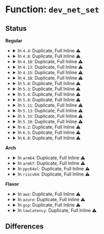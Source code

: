 # Function: <code>dev_net_set</code>

## Status
<b>Regular</b>
<ul>
<li>
<details>
<summary>In <code>4.4</code>: Duplicate, Full Inline ⚠️</summary>

**Collision:** Static Duplication

**Inline:** Full

**Transformation:** False

**Instances:**

```
In drivers/net/loopback.c (ffffffff815e97eb)
Location: include/linux/netdevice.h:1944
Inline: True
```
```
In drivers/net/tun.c (ffffffff815f04da)
Location: include/linux/netdevice.h:1944
Inline: True
Inline callers:
  - drivers/net/tun.c:__tun_chr_ioctl
```
```
In drivers/net/ppp/ppp_generic.c (ffffffff815f8b0d)
Location: include/linux/netdevice.h:1944
Inline: True
Inline callers:
  - drivers/net/ppp/ppp_generic.c:ppp_ioctl
```
```
In net/core/dev.c (ffffffff817187a5)
Location: include/linux/netdevice.h:1944
Inline: True
Inline callers:
  - net/core/dev.c:alloc_netdev_mqs
```
```
In net/core/rtnetlink.c (ffffffff8172a3eb)
Location: include/linux/netdevice.h:1944
Inline: True
Inline callers:
  - net/core/rtnetlink.c:rtnl_create_link
```
```
In net/ipv4/ipmr.c (ffffffff817a7da6)
Location: include/linux/netdevice.h:1944
Inline: True
Inline callers:
  - net/ipv4/ipmr.c:vif_add
```
```
In net/ipv6/ip6mr.c (ffffffff817fa8ea)
Location: include/linux/netdevice.h:1944
Inline: True
Inline callers:
  - net/ipv6/ip6mr.c:ip6_mroute_setsockopt
```
</details>
</li>
<li>
<details>
<summary>In <code>4.8</code>: Duplicate, Full Inline ⚠️</summary>

**Collision:** Static Duplication

**Inline:** Full

**Transformation:** False

**Instances:**

```
In drivers/net/loopback.c (ffffffff81647f3b)
Location: include/linux/netdevice.h:2021
Inline: True
```
```
In drivers/net/tun.c (ffffffff8164f8f4)
Location: include/linux/netdevice.h:2021
Inline: True
Inline callers:
  - drivers/net/tun.c:__tun_chr_ioctl
```
```
In drivers/net/ppp/ppp_generic.c (ffffffff81658b3d)
Location: include/linux/netdevice.h:2021
Inline: True
Inline callers:
  - drivers/net/ppp/ppp_generic.c:ppp_ioctl
```
```
In net/core/dev.c (ffffffff8178435b)
Location: include/linux/netdevice.h:2021
Inline: True
Inline callers:
  - net/core/dev.c:alloc_netdev_mqs
```
```
In net/core/rtnetlink.c (ffffffff81793e22)
Location: include/linux/netdevice.h:2021
Inline: True
Inline callers:
  - net/core/rtnetlink.c:rtnl_create_link
```
```
In net/ipv4/ipmr.c (ffffffff818906d9)
Location: include/linux/netdevice.h:2021
Inline: True
Inline callers:
  - net/ipv4/ipmr.c:vif_add
```
```
In net/ipv6/ip6mr.c (ffffffff8186a171)
Location: include/linux/netdevice.h:2021
Inline: True
Inline callers:
  - net/ipv6/ip6mr.c:ip6_mroute_setsockopt
```
</details>
</li>
<li>
<details>
<summary>In <code>4.10</code>: Duplicate, Full Inline ⚠️</summary>

**Collision:** Static Duplication

**Inline:** Full

**Transformation:** False

**Instances:**

```
In drivers/net/loopback.c (ffffffff8167905b)
Location: include/linux/netdevice.h:2003
Inline: True
```
```
In drivers/net/tun.c (ffffffff81681ab3)
Location: include/linux/netdevice.h:2003
Inline: True
Inline callers:
  - drivers/net/tun.c:__tun_chr_ioctl
```
```
In drivers/net/ppp/ppp_generic.c (ffffffff816868c4)
Location: include/linux/netdevice.h:2003
Inline: True
Inline callers:
  - drivers/net/ppp/ppp_generic.c:ppp_ioctl
```
```
In net/core/dev.c (ffffffff817b196b)
Location: include/linux/netdevice.h:2003
Inline: True
Inline callers:
  - net/core/dev.c:alloc_netdev_mqs
```
```
In net/core/rtnetlink.c (ffffffff817c16a2)
Location: include/linux/netdevice.h:2003
Inline: True
Inline callers:
  - net/core/rtnetlink.c:rtnl_create_link
```
```
In net/ipv4/ipmr.c (ffffffff818c4cf3)
Location: include/linux/netdevice.h:2003
Inline: True
Inline callers:
  - net/ipv4/ipmr.c:vif_add
```
```
In net/ipv6/ip6mr.c (ffffffff8189cfc1)
Location: include/linux/netdevice.h:2003
Inline: True
Inline callers:
  - net/ipv6/ip6mr.c:ip6_mroute_setsockopt
```
</details>
</li>
<li>
<details>
<summary>In <code>4.13</code>: Duplicate, Full Inline ⚠️</summary>

**Collision:** Static Duplication

**Inline:** Full

**Transformation:** False

**Instances:**

```
In drivers/net/loopback.c (ffffffff8168d9db)
Location: include/linux/netdevice.h:2027
Inline: True
```
```
In drivers/net/tun.c (ffffffff81696a44)
Location: include/linux/netdevice.h:2027
Inline: True
Inline callers:
  - drivers/net/tun.c:__tun_chr_ioctl
```
```
In drivers/net/ppp/ppp_generic.c (ffffffff8169bc1b)
Location: include/linux/netdevice.h:2027
Inline: True
Inline callers:
  - drivers/net/ppp/ppp_generic.c:ppp_ioctl
```
```
In net/core/dev.c (ffffffff817cb6e2)
Location: include/linux/netdevice.h:2027
Inline: True
Inline callers:
  - net/core/dev.c:alloc_netdev_mqs
```
```
In net/core/rtnetlink.c (ffffffff817dfe74)
Location: include/linux/netdevice.h:2027
Inline: True
Inline callers:
  - net/core/rtnetlink.c:rtnl_create_link
```
```
In net/ipv4/ipmr.c (ffffffff81868ef9)
Location: include/linux/netdevice.h:2027
Inline: True
Inline callers:
  - net/ipv4/ipmr.c:vif_add
```
```
In net/ipv6/ip6mr.c (ffffffff818c3493)
Location: include/linux/netdevice.h:2027
Inline: True
Inline callers:
  - net/ipv6/ip6mr.c:ip6_mroute_setsockopt
```
</details>
</li>
<li>
<details>
<summary>In <code>4.15</code>: Duplicate, Full Inline ⚠️</summary>

**Collision:** Static Duplication

**Inline:** Full

**Transformation:** False

**Instances:**

```
In drivers/net/loopback.c (ffffffff816f758b)
Location: include/linux/netdevice.h:2043
Inline: True
```
```
In drivers/net/tun.c (ffffffff817018b2)
Location: include/linux/netdevice.h:2043
Inline: True
Inline callers:
  - drivers/net/tun.c:__tun_chr_ioctl
```
```
In drivers/net/ppp/ppp_generic.c (ffffffff81706c96)
Location: include/linux/netdevice.h:2043
Inline: True
Inline callers:
  - drivers/net/ppp/ppp_generic.c:ppp_ioctl
```
```
In net/core/dev.c (ffffffff81844f2f)
Location: include/linux/netdevice.h:2043
Inline: True
Inline callers:
  - net/core/dev.c:alloc_netdev_mqs
```
```
In net/core/rtnetlink.c (ffffffff8185a744)
Location: include/linux/netdevice.h:2043
Inline: True
Inline callers:
  - net/core/rtnetlink.c:rtnl_create_link
```
```
In net/ipv4/ipmr.c (ffffffff818e95c3)
Location: include/linux/netdevice.h:2043
Inline: True
Inline callers:
  - net/ipv4/ipmr.c:vif_add
```
```
In net/ipv6/ip6mr.c (ffffffff81946729)
Location: include/linux/netdevice.h:2043
Inline: True
Inline callers:
  - net/ipv6/ip6mr.c:ip6_mroute_setsockopt
```
</details>
</li>
<li>
<details>
<summary>In <code>4.18</code>: Duplicate, Full Inline ⚠️</summary>

**Collision:** Static Duplication

**Inline:** Full

**Transformation:** False

**Instances:**

```
In drivers/net/loopback.c (ffffffff81734728)
Location: include/linux/netdevice.h:2111
Inline: True
```
```
In drivers/net/tun.c (ffffffff8173e0e7)
Location: include/linux/netdevice.h:2111
Inline: True
```
```
In drivers/net/ppp/ppp_generic.c (ffffffff817459c1)
Location: include/linux/netdevice.h:2111
Inline: True
Inline callers:
  - drivers/net/ppp/ppp_generic.c:ppp_ioctl
```
```
In net/core/dev.c (ffffffff8188fe58)
Location: include/linux/netdevice.h:2111
Inline: True
Inline callers:
  - net/core/dev.c:dev_change_net_namespace
  - net/core/dev.c:alloc_netdev_mqs
```
```
In net/core/rtnetlink.c (ffffffff818a5fd4)
Location: include/linux/netdevice.h:2111
Inline: True
Inline callers:
  - net/core/rtnetlink.c:rtnl_create_link
```
```
In net/ipv4/ipmr.c (ffffffff8193faf6)
Location: include/linux/netdevice.h:2111
Inline: True
Inline callers:
  - net/ipv4/ipmr.c:vif_add
```
```
In net/ipv6/ip6mr.c (ffffffff8199fbce)
Location: include/linux/netdevice.h:2111
Inline: True
Inline callers:
  - net/ipv6/ip6mr.c:ip6_mroute_setsockopt
```
</details>
</li>
<li>
<details>
<summary>In <code>5.0</code>: Duplicate, Full Inline ⚠️</summary>

**Collision:** Static Duplication

**Inline:** Full

**Transformation:** False

**Instances:**

```
In drivers/net/loopback.c (ffffffff81757868)
Location: include/linux/netdevice.h:2176
Inline: True
```
```
In drivers/net/tun.c (ffffffff81762053)
Location: include/linux/netdevice.h:2176
Inline: True
```
```
In drivers/net/ppp/ppp_generic.c (ffffffff81769ab1)
Location: include/linux/netdevice.h:2176
Inline: True
Inline callers:
  - drivers/net/ppp/ppp_generic.c:ppp_ioctl
```
```
In net/core/dev.c (ffffffff818b07c4)
Location: include/linux/netdevice.h:2176
Inline: True
Inline callers:
  - net/core/dev.c:dev_change_net_namespace
  - net/core/dev.c:alloc_netdev_mqs
  - net/core/dev.c:init_dummy_netdev
```
```
In net/core/rtnetlink.c (ffffffff818c95e8)
Location: include/linux/netdevice.h:2176
Inline: True
Inline callers:
  - net/core/rtnetlink.c:rtnl_create_link
```
```
In net/ipv4/ipmr.c (ffffffff8196fb36)
Location: include/linux/netdevice.h:2176
Inline: True
Inline callers:
  - net/ipv4/ipmr.c:vif_add
```
```
In net/ipv6/ip6mr.c (ffffffff819d6851)
Location: include/linux/netdevice.h:2176
Inline: True
Inline callers:
  - net/ipv6/ip6mr.c:ip6_mroute_setsockopt
```
</details>
</li>
<li>
<details>
<summary>In <code>5.3</code>: Duplicate, Full Inline ⚠️</summary>

**Collision:** Static Duplication

**Inline:** Full

**Transformation:** False

**Instances:**

```
In drivers/net/loopback.c (ffffffff82902e60)
Location: include/linux/netdevice.h:2167
Inline: True
Inline callers:
  - drivers/net/loopback.c:blackhole_netdev_init
```
```
In drivers/net/tun.c (ffffffff8179fd6f)
Location: include/linux/netdevice.h:2167
Inline: True
```
```
In drivers/net/ppp/ppp_generic.c (ffffffff817a7555)
Location: include/linux/netdevice.h:2167
Inline: True
Inline callers:
  - drivers/net/ppp/ppp_generic.c:ppp_ioctl
```
```
In net/core/dev.c (ffffffff818fd50f)
Location: include/linux/netdevice.h:2167
Inline: True
Inline callers:
  - net/core/dev.c:dev_change_net_namespace
  - net/core/dev.c:alloc_netdev_mqs
  - net/core/dev.c:init_dummy_netdev
```
```
In net/core/rtnetlink.c (ffffffff819165c9)
Location: include/linux/netdevice.h:2167
Inline: True
Inline callers:
  - net/core/rtnetlink.c:rtnl_create_link
```
```
In net/ipv4/ipmr.c (ffffffff819d944e)
Location: include/linux/netdevice.h:2167
Inline: True
Inline callers:
  - net/ipv4/ipmr.c:vif_add
```
```
In net/ipv6/ip6mr.c (ffffffff81a458fe)
Location: include/linux/netdevice.h:2167
Inline: True
Inline callers:
  - net/ipv6/ip6mr.c:ip6_mroute_setsockopt
```
</details>
</li>
<li>
<details>
<summary>In <code>5.4</code>: Duplicate, Full Inline ⚠️</summary>

**Collision:** Static Duplication

**Inline:** Full

**Transformation:** False

**Instances:**

```
In drivers/net/loopback.c (ffffffff8290c05d)
Location: include/linux/netdevice.h:2180
Inline: True
Inline callers:
  - drivers/net/loopback.c:blackhole_netdev_init
```
```
In drivers/net/tun.c (ffffffff817c3fff)
Location: include/linux/netdevice.h:2180
Inline: True
```
```
In drivers/net/ppp/ppp_generic.c (ffffffff817cafc5)
Location: include/linux/netdevice.h:2180
Inline: True
Inline callers:
  - drivers/net/ppp/ppp_generic.c:ppp_ioctl
```
```
In net/core/dev.c (ffffffff8192fb36)
Location: include/linux/netdevice.h:2180
Inline: True
Inline callers:
  - net/core/dev.c:dev_change_net_namespace
  - net/core/dev.c:alloc_netdev_mqs
  - net/core/dev.c:init_dummy_netdev
```
```
In net/core/rtnetlink.c (ffffffff81948bfc)
Location: include/linux/netdevice.h:2180
Inline: True
Inline callers:
  - net/core/rtnetlink.c:rtnl_create_link
```
```
In net/ipv4/ipmr.c (ffffffff81a101be)
Location: include/linux/netdevice.h:2180
Inline: True
Inline callers:
  - net/ipv4/ipmr.c:vif_add
```
```
In net/ipv6/ip6mr.c (ffffffff81a7c4ee)
Location: include/linux/netdevice.h:2180
Inline: True
Inline callers:
  - net/ipv6/ip6mr.c:ip6_mroute_setsockopt
```
</details>
</li>
<li>
<details>
<summary>In <code>5.8</code>: Duplicate, Full Inline ⚠️</summary>

**Collision:** Static Duplication

**Inline:** Full

**Transformation:** False

**Instances:**

```
In drivers/net/loopback.c (ffffffff82d20f86)
Location: include/linux/netdevice.h:2265
Inline: True
Inline callers:
  - drivers/net/loopback.c:blackhole_netdev_init
  - drivers/net/loopback.c:loopback_net_init
```
```
In drivers/net/tun.c (ffffffff8188f9f9)
Location: include/linux/netdevice.h:2265
Inline: True
```
```
In drivers/net/ppp/ppp_generic.c (ffffffff81893e8b)
Location: include/linux/netdevice.h:2265
Inline: True
```
```
In net/core/dev.c (ffffffff81a04d9c)
Location: include/linux/netdevice.h:2265
Inline: True
Inline callers:
  - net/core/dev.c:dev_change_net_namespace
  - net/core/dev.c:alloc_netdev_mqs
  - net/core/dev.c:init_dummy_netdev
```
```
In net/core/rtnetlink.c (ffffffff81a18a0c)
Location: include/linux/netdevice.h:2265
Inline: True
Inline callers:
  - net/core/rtnetlink.c:rtnl_create_link
```
```
In net/ipv4/ipmr.c (ffffffff81b01177)
Location: include/linux/netdevice.h:2265
Inline: True
Inline callers:
  - net/ipv4/ipmr.c:vif_add
```
```
In net/ipv6/ip6mr.c (ffffffff81b73cea)
Location: include/linux/netdevice.h:2265
Inline: True
Inline callers:
  - net/ipv6/ip6mr.c:mif6_add
```
</details>
</li>
<li>
<details>
<summary>In <code>5.11</code>: Duplicate, Full Inline ⚠️</summary>

**Collision:** Static Duplication

**Inline:** Full

**Transformation:** False

**Instances:**

```
In drivers/net/loopback.c (ffffffff8300ed65)
Location: include/linux/netdevice.h:2352
Inline: True
Inline callers:
  - drivers/net/loopback.c:blackhole_netdev_init
  - drivers/net/loopback.c:loopback_net_init
```
```
In drivers/net/tun.c (ffffffff8189ddb2)
Location: include/linux/netdevice.h:2352
Inline: True
```
```
In drivers/net/ppp/ppp_generic.c (ffffffff818a24bd)
Location: include/linux/netdevice.h:2352
Inline: True
```
```
In net/core/dev.c (ffffffff81a053bc)
Location: include/linux/netdevice.h:2352
Inline: True
Inline callers:
  - net/core/dev.c:dev_change_net_namespace
  - net/core/dev.c:alloc_netdev_mqs
  - net/core/dev.c:init_dummy_netdev
```
```
In net/core/rtnetlink.c (ffffffff81a18abc)
Location: include/linux/netdevice.h:2352
Inline: True
Inline callers:
  - net/core/rtnetlink.c:rtnl_create_link
```
```
In net/ipv4/ipmr.c (ffffffff81b0f257)
Location: include/linux/netdevice.h:2352
Inline: True
Inline callers:
  - net/ipv4/ipmr.c:vif_add
```
```
In net/ipv6/ip6mr.c (ffffffff81b82a5a)
Location: include/linux/netdevice.h:2352
Inline: True
Inline callers:
  - net/ipv6/ip6mr.c:mif6_add
```
</details>
</li>
<li>
<details>
<summary>In <code>5.13</code>: Duplicate, Full Inline ⚠️</summary>

**Collision:** Static Duplication

**Inline:** Full

**Transformation:** False

**Instances:**

```
In drivers/net/loopback.c (ffffffff83219d49)
Location: include/linux/netdevice.h:2416
Inline: True
Inline callers:
  - drivers/net/loopback.c:blackhole_netdev_init
  - drivers/net/loopback.c:loopback_net_init
```
```
In drivers/net/tun.c (ffffffff81880522)
Location: include/linux/netdevice.h:2416
Inline: True
```
```
In drivers/net/ppp/ppp_generic.c (ffffffff81884995)
Location: include/linux/netdevice.h:2416
Inline: True
```
```
In net/core/dev.c (ffffffff819ed7e2)
Location: include/linux/netdevice.h:2416
Inline: True
Inline callers:
  - net/core/dev.c:__dev_change_net_namespace
  - net/core/dev.c:alloc_netdev_mqs
  - net/core/dev.c:init_dummy_netdev
```
```
In net/core/rtnetlink.c (ffffffff819ff969)
Location: include/linux/netdevice.h:2416
Inline: True
Inline callers:
  - net/core/rtnetlink.c:rtnl_create_link
```
```
In net/ipv4/ipmr.c (ffffffff81afcf5d)
Location: include/linux/netdevice.h:2416
Inline: True
Inline callers:
  - net/ipv4/ipmr.c:vif_add
```
```
In net/ipv6/ip6mr.c (ffffffff81b716c3)
Location: include/linux/netdevice.h:2416
Inline: True
Inline callers:
  - net/ipv6/ip6mr.c:mif6_add
```
</details>
</li>
<li>
<details>
<summary>In <code>5.15</code>: Duplicate, Full Inline ⚠️</summary>

**Collision:** Static Duplication

**Inline:** Full

**Transformation:** False

**Instances:**

```
In drivers/net/loopback.c (ffffffff8330381e)
Location: include/linux/netdevice.h:2436
Inline: True
Inline callers:
  - drivers/net/loopback.c:blackhole_netdev_init
  - drivers/net/loopback.c:loopback_net_init
```
```
In drivers/net/tun.c (ffffffff81911dc2)
Location: include/linux/netdevice.h:2436
Inline: True
```
```
In drivers/net/ppp/ppp_generic.c (ffffffff81916355)
Location: include/linux/netdevice.h:2436
Inline: True
```
```
In net/core/dev.c (ffffffff81a9ea02)
Location: include/linux/netdevice.h:2436
Inline: True
Inline callers:
  - net/core/dev.c:__dev_change_net_namespace
  - net/core/dev.c:alloc_netdev_mqs
  - net/core/dev.c:init_dummy_netdev
```
```
In net/core/rtnetlink.c (ffffffff81ab1c4b)
Location: include/linux/netdevice.h:2436
Inline: True
Inline callers:
  - net/core/rtnetlink.c:rtnl_create_link
```
```
In net/ipv4/ipmr.c (ffffffff81bbe712)
Location: include/linux/netdevice.h:2436
Inline: True
Inline callers:
  - net/ipv4/ipmr.c:vif_add
```
```
In net/ipv6/ip6mr.c (ffffffff81c3bb39)
Location: include/linux/netdevice.h:2436
Inline: True
Inline callers:
  - net/ipv6/ip6mr.c:mif6_add
```
</details>
</li>
<li>
<details>
<summary>In <code>5.19</code>: Duplicate, Full Inline ⚠️</summary>

**Collision:** Static Duplication

**Inline:** Full

**Transformation:** False

**Instances:**

```
In drivers/net/loopback.c (ffffffff834bc7cd)
Location: include/linux/netdevice.h:2514
Inline: True
Inline callers:
  - drivers/net/loopback.c:blackhole_netdev_init
  - drivers/net/loopback.c:loopback_net_init
```
```
In drivers/net/tun.c (ffffffff81a64d39)
Location: include/linux/netdevice.h:2514
Inline: True
```
```
In drivers/net/ppp/ppp_generic.c (ffffffff81a6c432)
Location: include/linux/netdevice.h:2514
Inline: True
```
```
In net/core/dev.c (ffffffff81c1772e)
Location: include/linux/netdevice.h:2514
Inline: True
Inline callers:
  - net/core/dev.c:__dev_change_net_namespace
  - net/core/dev.c:alloc_netdev_mqs
  - net/core/dev.c:init_dummy_netdev
```
```
In net/core/rtnetlink.c (ffffffff81c2af2c)
Location: include/linux/netdevice.h:2514
Inline: True
Inline callers:
  - net/core/rtnetlink.c:rtnl_create_link
```
```
In net/ipv4/ipmr.c (ffffffff81d536be)
Location: include/linux/netdevice.h:2514
Inline: True
Inline callers:
  - net/ipv4/ipmr.c:vif_add
```
```
In net/ipv6/ip6mr.c (ffffffff81dd9ea7)
Location: include/linux/netdevice.h:2514
Inline: True
Inline callers:
  - net/ipv6/ip6mr.c:mif6_add
```
</details>
</li>
<li>
<details>
<summary>In <code>6.2</code>: Duplicate, Full Inline ⚠️</summary>

**Collision:** Static Duplication

**Inline:** Full

**Transformation:** False

**Instances:**

```
In drivers/net/loopback.c (ffffffff83efabc8)
Location: include/linux/netdevice.h:2541
Inline: True
Inline callers:
  - drivers/net/loopback.c:blackhole_netdev_init
  - drivers/net/loopback.c:loopback_net_init
```
```
In drivers/net/tun.c (ffffffff81beffb4)
Location: include/linux/netdevice.h:2541
Inline: True
```
```
In drivers/net/ppp/ppp_generic.c (ffffffff81bff392)
Location: include/linux/netdevice.h:2541
Inline: True
```
```
In net/core/dev.c (ffffffff81dc873e)
Location: include/linux/netdevice.h:2541
Inline: True
Inline callers:
  - net/core/dev.c:__dev_change_net_namespace
  - net/core/dev.c:alloc_netdev_mqs
  - net/core/dev.c:init_dummy_netdev
```
```
In net/core/rtnetlink.c (ffffffff81dde86c)
Location: include/linux/netdevice.h:2541
Inline: True
Inline callers:
  - net/core/rtnetlink.c:rtnl_create_link
```
```
In net/ipv4/ipmr.c (ffffffff81f1d37d)
Location: include/linux/netdevice.h:2541
Inline: True
Inline callers:
  - net/ipv4/ipmr.c:vif_add
```
```
In net/ipv6/ip6mr.c (ffffffff81fabb4c)
Location: include/linux/netdevice.h:2541
Inline: True
Inline callers:
  - net/ipv6/ip6mr.c:mif6_add
```
</details>
</li>
<li>
<details>
<summary>In <code>6.5</code>: Duplicate, Full Inline ⚠️</summary>

**Collision:** Static Duplication

**Inline:** Full

**Transformation:** False

**Instances:**

```
In drivers/net/loopback.c (ffffffff83720908)
Location: include/linux/netdevice.h:2594
Inline: True
Inline callers:
  - drivers/net/loopback.c:blackhole_netdev_init
  - drivers/net/loopback.c:loopback_net_init
```
```
In drivers/net/tun.c (ffffffff81c48532)
Location: include/linux/netdevice.h:2594
Inline: True
```
```
In drivers/net/ppp/ppp_generic.c (ffffffff81c64966)
Location: include/linux/netdevice.h:2594
Inline: True
```
```
In drivers/net/net_failover.c (ffffffff81c6f540)
Location: include/linux/netdevice.h:2594
Inline: True
Inline callers:
  - drivers/net/net_failover.c:net_failover_create
```
```
In net/core/dev.c (ffffffff81e38a2a)
Location: include/linux/netdevice.h:2594
Inline: True
Inline callers:
  - net/core/dev.c:__dev_change_net_namespace
  - net/core/dev.c:alloc_netdev_mqs
  - net/core/dev.c:init_dummy_netdev
```
```
In net/core/rtnetlink.c (ffffffff81e4f8d2)
Location: include/linux/netdevice.h:2594
Inline: True
Inline callers:
  - net/core/rtnetlink.c:rtnl_create_link
```
```
In net/ipv4/ipmr.c (ffffffff81f7ce5c)
Location: include/linux/netdevice.h:2594
Inline: True
Inline callers:
  - net/ipv4/ipmr.c:vif_add
```
```
In net/ipv6/ip6mr.c (ffffffff8200c2ec)
Location: include/linux/netdevice.h:2594
Inline: True
Inline callers:
  - net/ipv6/ip6mr.c:mif6_add
```
</details>
</li>
<li>
<details>
<summary>In <code>6.8</code>: Duplicate, Full Inline ⚠️</summary>

**Collision:** Static Duplication

**Inline:** Full

**Transformation:** False

**Instances:**

```
In drivers/net/loopback.c (ffffffff839547a8)
Location: include/linux/netdevice.h:2653
Inline: True
Inline callers:
  - drivers/net/loopback.c:blackhole_netdev_init
  - drivers/net/loopback.c:loopback_net_init
```
```
In drivers/net/tun.c (ffffffff81cfdeb6)
Location: include/linux/netdevice.h:2653
Inline: True
```
```
In drivers/net/ppp/ppp_generic.c (ffffffff81d1b386)
Location: include/linux/netdevice.h:2653
Inline: True
```
```
In drivers/net/net_failover.c (ffffffff81d23df0)
Location: include/linux/netdevice.h:2653
Inline: True
Inline callers:
  - drivers/net/net_failover.c:net_failover_create
```
```
In net/core/dev.c (ffffffff81ef6bd0)
Location: include/linux/netdevice.h:2653
Inline: True
Inline callers:
  - net/core/dev.c:__dev_change_net_namespace
  - net/core/dev.c:alloc_netdev_mqs
  - net/core/dev.c:init_dummy_netdev
```
```
In net/core/rtnetlink.c (ffffffff81f0e912)
Location: include/linux/netdevice.h:2653
Inline: True
Inline callers:
  - net/core/rtnetlink.c:rtnl_create_link
```
```
In net/ipv4/ipmr.c (ffffffff8204355c)
Location: include/linux/netdevice.h:2653
Inline: True
Inline callers:
  - net/ipv4/ipmr.c:vif_add
```
```
In net/ipv6/ip6mr.c (ffffffff820db2bc)
Location: include/linux/netdevice.h:2653
Inline: True
Inline callers:
  - net/ipv6/ip6mr.c:mif6_add
```
</details>
</li>
</ul>
<b>Arch</b>
<ul>
<li>
<details>
<summary>In <code>arm64</code>: Duplicate, Full Inline ⚠️</summary>

**Collision:** Static Duplication

**Inline:** Full

**Transformation:** False

**Instances:**

```
In drivers/net/loopback.c (ffff80001149b87c)
Location: include/linux/netdevice.h:2180
Inline: True
Inline callers:
  - drivers/net/loopback.c:blackhole_netdev_init
```
```
In drivers/net/tun.c (ffff8000109deabc)
Location: include/linux/netdevice.h:2180
Inline: True
```
```
In drivers/net/ppp/ppp_generic.c (ffff800010a02a90)
Location: include/linux/netdevice.h:2180
Inline: True
```
```
In net/core/dev.c (ffff800010bccfe8)
Location: include/linux/netdevice.h:2180
Inline: True
Inline callers:
  - net/core/dev.c:dev_change_net_namespace
  - net/core/dev.c:alloc_netdev_mqs
  - net/core/dev.c:init_dummy_netdev
```
```
In net/core/rtnetlink.c (ffff800010bebf90)
Location: include/linux/netdevice.h:2180
Inline: True
Inline callers:
  - net/core/rtnetlink.c:rtnl_create_link
```
```
In net/ipv4/ipmr.c (ffff800010ccd694)
Location: include/linux/netdevice.h:2180
Inline: True
Inline callers:
  - net/ipv4/ipmr.c:vif_add
```
```
In net/ipv6/ip6mr.c (ffff800010d4662c)
Location: include/linux/netdevice.h:2180
Inline: True
Inline callers:
  - net/ipv6/ip6mr.c:ip6_mroute_setsockopt
```
</details>
</li>
<li>
<details>
<summary>In <code>armhf</code>: Duplicate, Full Inline ⚠️</summary>

**Collision:** Static Duplication

**Inline:** Full

**Transformation:** False

**Instances:**

```
In drivers/net/loopback.c (c159caf4)
Location: include/linux/netdevice.h:2180
Inline: True
Inline callers:
  - drivers/net/loopback.c:blackhole_netdev_init
```
```
In drivers/net/tun.c (c0ac3cf8)
Location: include/linux/netdevice.h:2180
Inline: True
```
```
In drivers/net/ppp/ppp_generic.c (c0adf8d4)
Location: include/linux/netdevice.h:2180
Inline: True
```
```
In net/core/dev.c (c0ce8a98)
Location: include/linux/netdevice.h:2180
Inline: True
Inline callers:
  - net/core/dev.c:dev_change_net_namespace
  - net/core/dev.c:alloc_netdev_mqs
  - net/core/dev.c:init_dummy_netdev
```
```
In net/core/rtnetlink.c (c0d03258)
Location: include/linux/netdevice.h:2180
Inline: True
Inline callers:
  - net/core/rtnetlink.c:rtnl_create_link
```
```
In net/ipv4/ipmr.c (c0dd5410)
Location: include/linux/netdevice.h:2180
Inline: True
Inline callers:
  - net/ipv4/ipmr.c:vif_add
```
```
In net/ipv6/ip6mr.c (c0e48c24)
Location: include/linux/netdevice.h:2180
Inline: True
Inline callers:
  - net/ipv6/ip6mr.c:ip6_mroute_setsockopt
```
</details>
</li>
<li>
<details>
<summary>In <code>ppc64el</code>: Duplicate, Full Inline ⚠️</summary>

**Collision:** Static Duplication

**Inline:** Full

**Transformation:** False

**Instances:**

```
In drivers/net/loopback.c (c0000000013afc3c)
Location: include/linux/netdevice.h:2180
Inline: True
Inline callers:
  - drivers/net/loopback.c:blackhole_netdev_init
  - drivers/net/loopback.c:loopback_net_init
```
```
In drivers/net/tun.c (c000000000aa030c)
Location: include/linux/netdevice.h:2180
Inline: True
```
```
In drivers/net/ppp/ppp_generic.c (c000000000aab3b8)
Location: include/linux/netdevice.h:2180
Inline: True
```
```
In net/core/dev.c (c000000000caadf0)
Location: include/linux/netdevice.h:2180
Inline: True
Inline callers:
  - net/core/dev.c:dev_change_net_namespace
  - net/core/dev.c:alloc_netdev_mqs
  - net/core/dev.c:init_dummy_netdev
```
```
In net/core/rtnetlink.c (c000000000ccd33c)
Location: include/linux/netdevice.h:2180
Inline: True
Inline callers:
  - net/core/rtnetlink.c:rtnl_create_link
```
```
In net/ipv4/ipmr.c (c000000000dec96c)
Location: include/linux/netdevice.h:2180
Inline: True
Inline callers:
  - net/ipv4/ipmr.c:vif_add
```
```
In net/ipv6/ip6mr.c (c000000000e7c094)
Location: include/linux/netdevice.h:2180
Inline: True
Inline callers:
  - net/ipv6/ip6mr.c:ip6_mroute_setsockopt
```
</details>
</li>
<li>
<details>
<summary>In <code>riscv64</code>: Duplicate, Full Inline ⚠️</summary>

**Collision:** Static Duplication

**Inline:** Full

**Transformation:** False

**Instances:**

```
In drivers/net/loopback.c (ffffffe000034aa0)
Location: include/linux/netdevice.h:2180
Inline: True
Inline callers:
  - drivers/net/loopback.c:blackhole_netdev_init
```
```
In drivers/net/tun.c (ffffffe0006292b8)
Location: include/linux/netdevice.h:2180
Inline: True
```
```
In drivers/net/ppp/ppp_generic.c (ffffffe00062f00c)
Location: include/linux/netdevice.h:2180
Inline: True
```
```
In net/core/dev.c (ffffffe00075770c)
Location: include/linux/netdevice.h:2180
Inline: True
Inline callers:
  - net/core/dev.c:dev_change_net_namespace
  - net/core/dev.c:alloc_netdev_mqs
  - net/core/dev.c:init_dummy_netdev
```
```
In net/core/rtnetlink.c (ffffffe00076e104)
Location: include/linux/netdevice.h:2180
Inline: True
Inline callers:
  - net/core/rtnetlink.c:rtnl_create_link
```
```
In net/ipv4/ipmr.c (ffffffe00081e070)
Location: include/linux/netdevice.h:2180
Inline: True
Inline callers:
  - net/ipv4/ipmr.c:vif_add
```
```
In net/ipv6/ip6mr.c (ffffffe000881106)
Location: include/linux/netdevice.h:2180
Inline: True
Inline callers:
  - net/ipv6/ip6mr.c:ip6_mroute_setsockopt
```
</details>
</li>
</ul>
<b>Flavor</b>
<ul>
<li>
<details>
<summary>In <code>aws</code>: Duplicate, Full Inline ⚠️</summary>

**Collision:** Static Duplication

**Inline:** Full

**Transformation:** False

**Instances:**

```
In drivers/net/loopback.c (ffffffff828f3a1a)
Location: include/linux/netdevice.h:2180
Inline: True
Inline callers:
  - drivers/net/loopback.c:blackhole_netdev_init
```
```
In drivers/net/tun.c (ffffffff81788adf)
Location: include/linux/netdevice.h:2180
Inline: True
```
```
In drivers/net/ppp/ppp_generic.c (ffffffff8178faa5)
Location: include/linux/netdevice.h:2180
Inline: True
Inline callers:
  - drivers/net/ppp/ppp_generic.c:ppp_ioctl
```
```
In net/core/dev.c (ffffffff818cfb36)
Location: include/linux/netdevice.h:2180
Inline: True
Inline callers:
  - net/core/dev.c:dev_change_net_namespace
  - net/core/dev.c:alloc_netdev_mqs
  - net/core/dev.c:init_dummy_netdev
```
```
In net/core/rtnetlink.c (ffffffff818e8bcc)
Location: include/linux/netdevice.h:2180
Inline: True
Inline callers:
  - net/core/rtnetlink.c:rtnl_create_link
```
```
In net/ipv4/ipmr.c (ffffffff819afbde)
Location: include/linux/netdevice.h:2180
Inline: True
Inline callers:
  - net/ipv4/ipmr.c:vif_add
```
```
In net/ipv6/ip6mr.c (ffffffff81a1bb7e)
Location: include/linux/netdevice.h:2180
Inline: True
Inline callers:
  - net/ipv6/ip6mr.c:ip6_mroute_setsockopt
```
</details>
</li>
<li>
<details>
<summary>In <code>azure</code>: Duplicate, Full Inline ⚠️</summary>

**Collision:** Static Duplication

**Inline:** Full

**Transformation:** False

**Instances:**

```
In drivers/net/loopback.c (ffffffff828eaec5)
Location: include/linux/netdevice.h:2180
Inline: True
Inline callers:
  - drivers/net/loopback.c:blackhole_netdev_init
```
```
In drivers/net/tun.c (ffffffff8176842f)
Location: include/linux/netdevice.h:2180
Inline: True
```
```
In drivers/net/ppp/ppp_generic.c (ffffffff81778875)
Location: include/linux/netdevice.h:2180
Inline: True
Inline callers:
  - drivers/net/ppp/ppp_generic.c:ppp_ioctl
```
```
In net/core/dev.c (ffffffff81889c56)
Location: include/linux/netdevice.h:2180
Inline: True
Inline callers:
  - net/core/dev.c:dev_change_net_namespace
  - net/core/dev.c:alloc_netdev_mqs
  - net/core/dev.c:init_dummy_netdev
```
```
In net/core/rtnetlink.c (ffffffff818a2a0c)
Location: include/linux/netdevice.h:2180
Inline: True
Inline callers:
  - net/core/rtnetlink.c:rtnl_create_link
```
```
In net/ipv4/ip_tunnel.c (ffffffff81966dff)
Location: include/linux/netdevice.h:2180
Inline: True
Inline callers:
  - net/ipv4/ip_tunnel.c:__ip_tunnel_create
```
```
In net/ipv4/ipmr.c (ffffffff8196c20e)
Location: include/linux/netdevice.h:2180
Inline: True
Inline callers:
  - net/ipv4/ipmr.c:vif_add
```
```
In net/ipv6/ip6mr.c (ffffffff819d893e)
Location: include/linux/netdevice.h:2180
Inline: True
Inline callers:
  - net/ipv6/ip6mr.c:ip6_mroute_setsockopt
```
</details>
</li>
<li>
<details>
<summary>In <code>gcp</code>: Duplicate, Full Inline ⚠️</summary>

**Collision:** Static Duplication

**Inline:** Full

**Transformation:** False

**Instances:**

```
In drivers/net/loopback.c (ffffffff82907458)
Location: include/linux/netdevice.h:2180
Inline: True
Inline callers:
  - drivers/net/loopback.c:blackhole_netdev_init
```
```
In drivers/net/tun.c (ffffffff817b8e7f)
Location: include/linux/netdevice.h:2180
Inline: True
```
```
In drivers/net/ppp/ppp_generic.c (ffffffff817bfe45)
Location: include/linux/netdevice.h:2180
Inline: True
Inline callers:
  - drivers/net/ppp/ppp_generic.c:ppp_ioctl
```
```
In net/core/dev.c (ffffffff81920b36)
Location: include/linux/netdevice.h:2180
Inline: True
Inline callers:
  - net/core/dev.c:dev_change_net_namespace
  - net/core/dev.c:alloc_netdev_mqs
  - net/core/dev.c:init_dummy_netdev
```
```
In net/core/rtnetlink.c (ffffffff81939bfc)
Location: include/linux/netdevice.h:2180
Inline: True
Inline callers:
  - net/core/rtnetlink.c:rtnl_create_link
```
```
In net/ipv4/ipmr.c (ffffffff81a1a47e)
Location: include/linux/netdevice.h:2180
Inline: True
Inline callers:
  - net/ipv4/ipmr.c:vif_add
```
```
In net/ipv6/ip6mr.c (ffffffff81a865fe)
Location: include/linux/netdevice.h:2180
Inline: True
Inline callers:
  - net/ipv6/ip6mr.c:ip6_mroute_setsockopt
```
</details>
</li>
<li>
<details>
<summary>In <code>lowlatency</code>: Duplicate, Full Inline ⚠️</summary>

**Collision:** Static Duplication

**Inline:** Full

**Transformation:** False

**Instances:**

```
In drivers/net/loopback.c (ffffffff8290d0bf)
Location: include/linux/netdevice.h:2180
Inline: True
Inline callers:
  - drivers/net/loopback.c:blackhole_netdev_init
```
```
In drivers/net/tun.c (ffffffff817d3b4f)
Location: include/linux/netdevice.h:2180
Inline: True
```
```
In drivers/net/ppp/ppp_generic.c (ffffffff817da0ed)
Location: include/linux/netdevice.h:2180
Inline: True
Inline callers:
  - drivers/net/ppp/ppp_generic.c:ppp_ioctl
```
```
In net/core/dev.c (ffffffff819428c6)
Location: include/linux/netdevice.h:2180
Inline: True
Inline callers:
  - net/core/dev.c:dev_change_net_namespace
  - net/core/dev.c:alloc_netdev_mqs
  - net/core/dev.c:init_dummy_netdev
```
```
In net/core/rtnetlink.c (ffffffff8195b2dc)
Location: include/linux/netdevice.h:2180
Inline: True
Inline callers:
  - net/core/rtnetlink.c:rtnl_create_link
```
```
In net/ipv4/ipmr.c (ffffffff81a252ae)
Location: include/linux/netdevice.h:2180
Inline: True
Inline callers:
  - net/ipv4/ipmr.c:vif_add
```
```
In net/ipv6/ip6mr.c (ffffffff81a931be)
Location: include/linux/netdevice.h:2180
Inline: True
Inline callers:
  - net/ipv6/ip6mr.c:ip6_mroute_setsockopt
```
</details>
</li>
</ul>

## Differences

